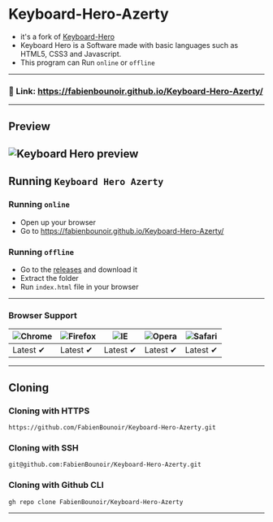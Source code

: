 # Keyboard-Hero-Azerty
- it's a fork of [Keyboard-Hero](https://github.com/RedEdge967/Keyboard-Hero)
- Keyboard Hero is a Software made with basic languages such as HTML5, CSS3 and Javascript.
- This program can Run `online` or `offline`
---
### 🔗 Link: https://fabienbounoir.github.io/Keyboard-Hero-Azerty/
---
## Preview
![Keyboard Hero preview](https://media.discordapp.net/attachments/893984419143090176/942132397913309246/unknown.png)
---
## Running `Keyboard Hero Azerty`
### Running `online`
- Open up your browser
- Go to https://fabienbounoir.github.io/Keyboard-Hero-Azerty/
### Running `offline`
- Go to the [releases](https://github.com/FabienBounoir/Keyboard-Hero-Azerty/releases) and download it
- Extract the folder
- Run `index.html` file in your browser
---

### Browser Support
![Chrome](https://raw.githubusercontent.com/alrra/browser-logos/master/src/chrome/chrome_48x48.png) | ![Firefox](https://raw.githubusercontent.com/alrra/browser-logos/master/src/firefox/firefox_48x48.png) | ![IE](https://raw.githubusercontent.com/alrra/browser-logos/master/src/edge/edge_48x48.png) | ![Opera](https://raw.githubusercontent.com/alrra/browser-logos/master/src/opera/opera_48x48.png) | ![Safari](https://raw.githubusercontent.com/alrra/browser-logos/master/src/safari/safari_48x48.png)
--- | --- | --- | --- | --- |
Latest ✔ | Latest ✔ | Latest ✔ | Latest ✔ | Latest ✔ |
---
## Cloning
### Cloning with HTTPS
```
https://github.com/FabienBounoir/Keyboard-Hero-Azerty.git
```
### Cloning with SSH
```
git@github.com:FabienBounoir/Keyboard-Hero-Azerty.git
```
### Cloning with Github CLI
```
gh repo clone FabienBounoir/Keyboard-Hero-Azerty
```
---
